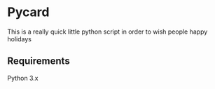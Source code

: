 # Pycard

This is a really quick little python script in order to wish people happy holidays

## Requirements
Python 3.x

